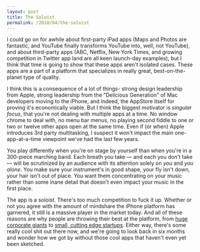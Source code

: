 ```yaml
---
layout: post
title: The Soloist
permalink: /2010/04/the-soloist
---
```


I could go on for awhile about first-party iPad apps (Maps and Photos are fantastic, and YouTube finally transforms YouTube into, well, not YouTube), and about third-party apps (ABC, Netflix, New York Times, and growing competition in Twitter app land are all keen launch-day examples), but I think that time is going to show that these apps aren't isolated cases. These apps are a part of a platform that specializes in really great, best-on-the-planet type of quality.

I think this is a consequence of a lot of things- strong design leadership from Apple, strong leadership from the "Delicious Generation" of Mac developers moving to the iPhone, and indeed, the AppStore itself for proving it's economically viable. But I think the biggest motivator is *singular focus*, that you're not dealing with multiple apps at a time. No window chrome to deal with, no menu bar menus, no playing second fiddle to one or two or twelve other apps open at the same time. Even if (or when) Apple introduces 3rd party multitasking, I suspect it won't impact the main one-app-at-a-time viewpoint we've had the last few years.

You play differently when you're on stage by yourself than when you're in a 300-piece marching band. Each breath you take — and each you don't take — will be scrutinized by an audience with its attention solely on *you* and *you alone*. You make sure your instrument's in good shape, your fly isn't down, your hair isn't out of place. You want them concentrating on your music rather than some inane detail that doesn't even impact your music in the first place.

The app is a soloist. There's too much competition to fuck it up. Whether or not you agree with the amount of mindshare the iPhone platform has garnered, it still is a massive player in the market today. And all of these reasons are why people are throwing their best at the platform, from [huge corporate giants](http://abc.go.com/site/abc-player-for-ipad?cid=ipad_abc_abcPencilRdblk_Launch) to [small, cutting edge startups](https://squareup.com). Either way, there's some really cool shit out there now, and we're going to look back in six months and wonder how we got by without those cool apps that haven't even yet been sketched.
